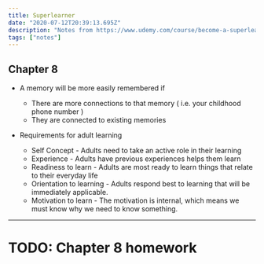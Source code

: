 ```yaml
---
title: Superlearner
date: "2020-07-12T20:39:13.695Z"
description: "Notes from https://www.udemy.com/course/become-a-superlearner-2-speed-reading-memory-accelerated-learning/"
tags: ["notes"]
---
```


## Chapter 8

- A memory will be more easily remembered if

  - There are more connections to that memory ( i.e. your childhood phone number )
  - They are connected to existing memories

- Requirements for adult learning
  - Self Concept - Adults need to take an active role in their learning
  - Experience - Adults have previous experiences helps them learn
  - Readiness to learn - Adults are most ready to learn things that relate to their everyday life
  - Orientation to learning - Adults respond best to learning that will be immediately applicable.
  - Motivation to learn - The motivation is internal, which means we must know why we need to know something.

---

# TODO: Chapter 8 homework
